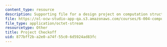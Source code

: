 ```yaml
---
content_type: resource
description: Supporting file for a design project on computation structures.
file: https://ol-ocw-studio-app-qa.s3.amazonaws.com/courses/6-004-computation-structures-spring-2009/877bff2ba2e0a74f55c06d5924ad83fc_projcheckoff.bin
file_type: application/octet-stream
resourcetype: Other
title: Project Checkoff
uid: 877bff2b-a2e0-a74f-55c0-6d5924ad83fc
---
```

